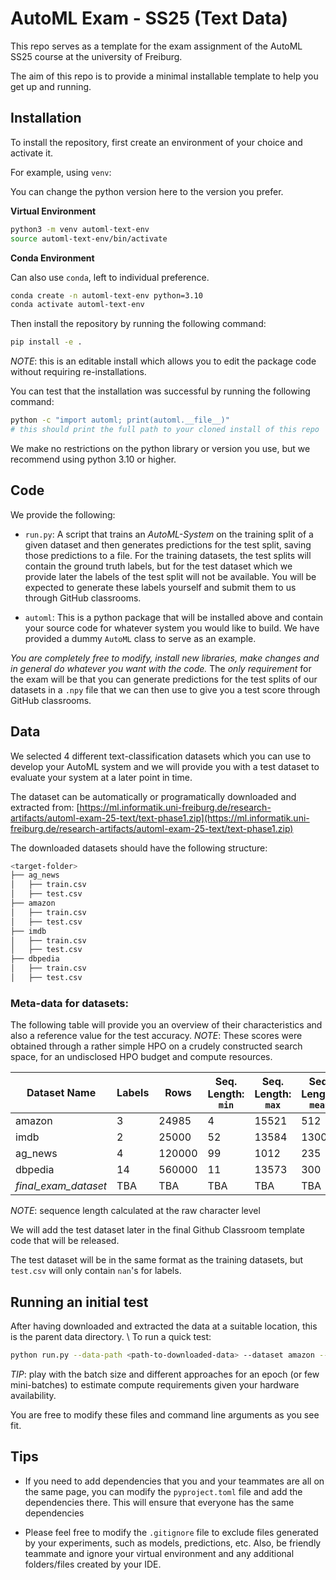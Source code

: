 # AutoML Exam - SS25 (Text Data)

This repo serves as a template for the exam assignment of the AutoML SS25 course
at the university of Freiburg.

The aim of this repo is to provide a minimal installable template to help you get up and running.

## Installation

To install the repository, first create an environment of your choice and activate it. 

For example, using `venv`:

You can change the python version here to the version you prefer.

**Virtual Environment**

```bash
python3 -m venv automl-text-env
source automl-text-env/bin/activate
```

**Conda Environment**

Can also use `conda`, left to individual preference.

```bash
conda create -n automl-text-env python=3.10
conda activate automl-text-env
```

Then install the repository by running the following command:

```bash
pip install -e .
```

*NOTE*: this is an editable install which allows you to edit the package code without requiring re-installations.

You can test that the installation was successful by running the following command:

```bash
python -c "import automl; print(automl.__file__)"
# this should print the full path to your cloned install of this repo
```

We make no restrictions on the python library or version you use, but we recommend using python 3.10 or higher.

## Code

We provide the following:

* `run.py`: A script that trains an _AutoML-System_ on the training split of a given dataset and 
  then generates predictions for the test split, saving those predictions to a file. 
  For the training datasets, the test splits will contain the ground truth labels, but for the 
  test dataset which we provide later the labels of the test split will not be available. 
  You will be expected to generate these labels yourself and submit them to us through GitHub classrooms.

* `automl`: This is a python package that will be installed above and contain your source code for whatever
  system you would like to build. We have provided a dummy `AutoML` class to serve as an example.

*You are completely free to modify, install new libraries, make changes and in general do whatever you want with the code.* 
The *only requirement* for the exam will be that you can generate predictions for the test splits of our datasets in a `.npy` file that we can then use to give you a test score through GitHub classrooms.


## Data

We selected 4 different text-classification datasets which you can use to develop your AutoML system and we will provide you with 
a test dataset to evaluate your system at a later point in time. 

The dataset can be automatically or programatically downloaded and extracted from: [https://ml.informatik.uni-freiburg.de/research-artifacts/automl-exam-25-text/text-phase1.zip](https://ml.informatik.uni-freiburg.de/research-artifacts/automl-exam-25-text/text-phase1.zip)

The downloaded datasets should have the following structure:
```bash
<target-folder>
├── ag_news
│   ├── train.csv
│   ├── test.csv
├── amazon
│   ├── train.csv
│   ├── test.csv
├── imdb
│   ├── train.csv
│   ├── test.csv
├── dbpedia
│   ├── train.csv
│   ├── test.csv
```

### Meta-data for datasets:

The following table will provide you an overview of their characteristics and also a reference value for the test accuracy.
*NOTE*: These scores were obtained through a rather simple HPO on a crudely constructed search space, for an undisclosed HPO budget and compute resources.

| Dataset Name | Labels | Rows | Seq. Length: `min` | Seq. Length: `max` | Seq. Length: `mean` | Seq. Length: `median` | Reference Accuracy |
| --- | --- |  --- |  --- |  --- | --- | --- | --- |
| amazon | 3 | 24985 | 4 | 15521 | 512 | 230 | 81.799% |
| imdb | 2 | 25000 | 52 | 13584 | 1300 | 962 | 86.993% |
| ag_news | 4 | 120000 | 99 | 1012 | 235 | 231 | 90.265% |
| dbpedia | 14 | 560000 | 11 | 13573 | 300 | 301 | 97.882% |
| *final\_exam\_dataset* | TBA | TBA | TBA | TBA | TBA | TBA | TBA |

*NOTE*: sequence length calculated at the raw character level

We will add the test dataset later in the final Github Classroom template code that will be released.
 <!-- by pushing its class definition to the `datasets.py` file.  -->
The test dataset will be in the same format as the training datasets, but `test.csv` will only contain `nan`'s for labels.


## Running an initial test

After having downloaded and extracted the data at a suitable location, this is the parent data directory. \\
To run a quick test:

```bash
python run.py --data-path <path-to-downloaded-data> --dataset amazon --epochs 1
```
*TIP*: play with the batch size and different approaches for an epoch (or few mini-batches) to estimate compute requirements given your hardware availability.

You are free to modify these files and command line arguments as you see fit.

<!-- ## Final submission

The final test predictions should be uploaded in a file `final_test_preds.npy`, with each line containing the predictions for the input in the exact order of `X_test` given.

Upload your poster as a PDF file named as `final_poster_text_<team-name>.pdf`, following the template given [here](https://docs.google.com/presentation/d/1T55GFGsoon9a4T_oUm4WXOhW8wMEQL3M/edit?usp=sharing&ouid=118357408080604124767&rtpof=true&sd=true). -->

## Tips

* If you need to add dependencies that you and your teammates are all on the same page, you can modify the
  `pyproject.toml` file and add the dependencies there. This will ensure that everyone has the same dependencies

* Please feel free to modify the `.gitignore` file to exclude files generated by your experiments, such as models,
  predictions, etc. Also, be friendly teammate and ignore your virtual environment and any additional folders/files
  created by your IDE.
